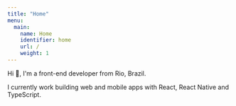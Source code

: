 ```yaml
---
title: "Home"
menu:
  main:
    name: Home
    identifier: home
    url: /
    weight: 1
---
```


Hi <span style="display: inline-block; animation: waving-hand 2.5s linear
infinite;">👋</span>, I'm a front-end developer from Rio, Brazil.

I currently work building web and mobile apps with React, React Native and
TypeScript.
